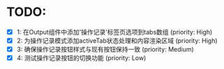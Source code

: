 # TODO:

- [x] 1: 在Output组件中添加'操作记录'标签页选项到tabs数组 (priority: High)
- [x] 2: 为操作记录模式添加activeTab状态处理和内容渲染区域 (priority: High)
- [x] 3: 确保操作记录按钮样式与现有按钮保持一致 (priority: Medium)
- [x] 4: 测试操作记录按钮的切换功能 (priority: Low)
